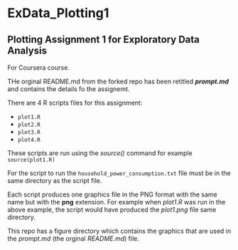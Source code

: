 ExData_Plotting1
================

Plotting Assignment 1 for Exploratory Data Analysis
-------------

For Coursera course.

THe orginal README.md from the forked repo has been retitled ***prompt.md*** and contains the details fo
the assignemt.

There are 4 R scripts files for this assignment:

* `plot1.R`
* `plot2.R`
* `plot3.R`
* `plot4.R`

These scripts are run using the *source()* command for example `source(plot1.R)`

For the script to run the `household_power_consumption.txt` file must be in the 
same directory as the script file.

Each script produces one graphics file in the PNG format with the same name but with 
the **png** extension. For example when *plot1.R* was run in the above example,
the script would have produced the *plot1.png* file same directory.

This repo has a figure directory which contains the graphics that are used in the 
*prompt.md* (the orginal *README.md*) file.